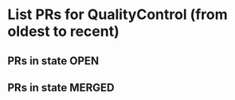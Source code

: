 # List PRs for QualityControl (from oldest to recent)


## PRs in state OPEN

## PRs in state MERGED